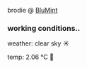brodie @ [BluMint](https://www.linkedin.com/company/blumint-io/)

<!--weather_start-->
### working conditions..

weather: clear sky ☀️

temp: 2.06 °C 🧥

<!--weather_end-->
